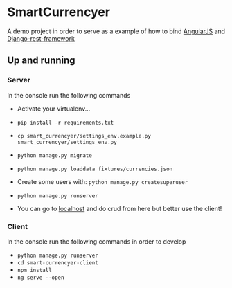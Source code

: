 # SmartCurrencyer

A demo project in order to serve as a example of how to bind [AngularJS](https://angular.io/) and [Django-rest-framework](http://www.django-rest-framework.org/)


## Up and running

### Server

In the console run the following commands

+ Activate your virtualenv...
+ `pip install -r requirements.txt`
+ `cp smart_currencyer/settings_env.example.py smart_currencyer/settings_env.py`
+ `python manage.py migrate`
+ `python manage.py loaddata fixtures/currencies.json`
+ Create some users with: `python manage.py createsuperuser`
+ `python manage.py runserver`


+ You can go to [localhost](http://localhost:8000/admin) and do crud from here but better use the client! 

### Client

In the console run the following commands in order to develop

+ `python manage.py runserver`
+ `cd smart-currencyer-client`
+ `npm install`
+ `ng serve --open`
